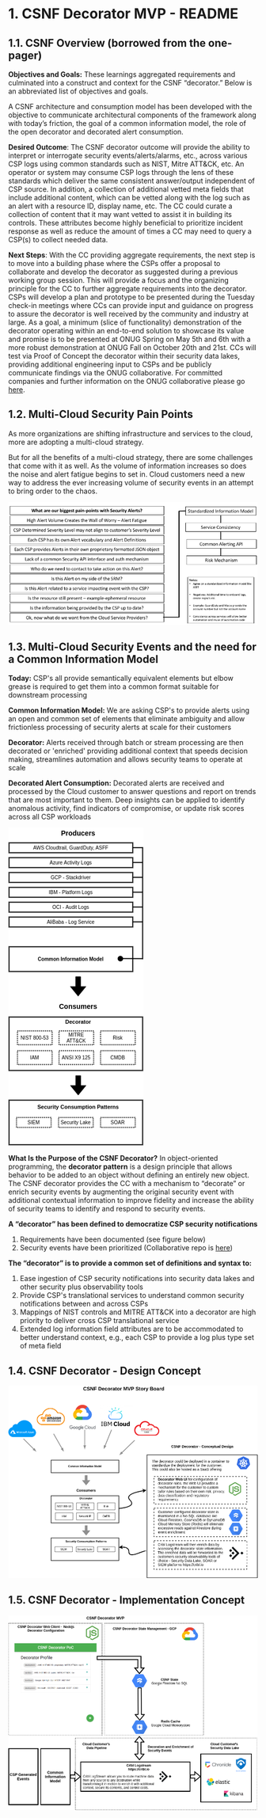 # 1. CSNF Decorator MVP - README




## 1.1. CSNF Overview (borrowed from the one-pager)

**Objectives and Goals:** These learnings aggregated requirements and culminated into a construct and context for the CSNF “decorator.” Below is an abbreviated list of objectives and goals.

A CSNF architecture and consumption model has been developed with the objective to communicate architectural components of the framework along with today’s friction, the goal of a common information model, the role of the open decorator and decorated alert consumption. 

**Desired Outcome**: The CSNF decorator outcome will provide the ability to interpret or interrogate security events/alerts/alarms, etc., across various CSP logs using common standards such as NIST, Mitre ATT&CK, etc. An operator or system may consume CSP logs through the lens of these standards which deliver the same consistent answer/output independent of CSP source. In addition, a collection of additional vetted meta fields that include additional content, which can be vetted along with the log such as an alert with a resource ID, display name, etc. The CC could curate a collection of content that it may want vetted to assist it in building its controls. These attributes become highly beneficial to prioritize incident response as well as reduce the amount of times a CC may need to query a CSP(s) to collect needed data.  

**Next Steps**: With the CC providing aggregate requirements, the next step is to move into a building phase where the CSPs offer a proposal to collaborate and develop the decorator as suggested during a previous working group session. This will provide a focus and the organizing principle for the CC to further aggregate requirements into the decorator. CSPs will develop a plan and prototype to be presented during the Tuesday check-in meetings where CCs can provide input and guidance on progress to assure the decorator is well received by the community and industry at large. As a goal, a minimum (slice of functionality) demonstration of the decorator operating within an end-to-end solution to showcase its value and promise is to be presented at ONUG Spring on May 5th and 6th with a more robust demonstration at ONUG Fall on October 20th and 21st.  CCs will test via Proof of Concept the decorator within their security data lakes, providing additional engineering input to CSPs and be publicly communicate findings via the ONUG collaborative.  For committed companies and further information on the ONUG collaborative please go [here](https://onug.net/collaborative/).  







## 1.2. Multi-Cloud Security Pain Points

As more organizations are shifting infrastructure and services to the cloud, more are adopting a multi-cloud strategy.

But for all the benefits of a multi-cloud strategy, there are some challenges that come with it as well. As the volume of information increases so does the noise and alert fatigue begins to set in. Cloud customers need a new way to address the ever increasing volume of security events in an attempt to bring order to the chaos. 

![CSNF-pain-points](./arch/img/CSNF-pain-points.png)





## 1.3. Multi-Cloud Security Events and the need for a Common Information Model



**Today:** CSP's all provide semantically equivalent elements but elbow grease is required to get them into a common format suitable for downstream processing

**Common Information Model:** We are asking CSP's to provide alerts using an open and common set of elements that eliminate ambiguity and allow frictionless processing of security alerts at scale for their customers

**Decorator:** Alerts received through batch or stream processing are then decorated or 'enriched' providing additional context that speeds decision making, streamlines automation and allows security teams to operate at scale

**Decorated Alert Consumption:** Decorated alerts are received and processed by the Cloud customer to answer questions and report on trends that are most important to them. Deep insights can be applied to identify anomalous activity, find indicators of compromise, or update risk scores across all CSP workloads





![CSNF-CSNF Flow Highlevel](./arch/img/CSNF-CSNF-Flow-Highlevel.png)



**What Is the Purpose of the CSNF Decorator?** In object-oriented programming, the **decorator pattern** is a design principle that allows behavior to be added to an object without defining an entirely new object. The CSNF decorator provides the CC with a mechanism to “decorate” or enrich security events by augmenting the original security event with additional contextual information to improve fidelity and increase the ability of security teams to identify and respond to security events.

**A “decorator” has been defined to democratize CSP security notifications**

1. Requirements have been documented (see figure below)
2. Security events have been prioritized (Collaborative repo is [here](https://drive.google.com/drive/folders/1qh7l2CVcZQKKCack8smrFZd1l_Ft00yy?usp=sharing))

**The  “decorator” is to provide a common set of definitions and syntax to:**

1. Ease ingestion of CSP security notifications into security data lakes and other security plus observability tools
2. Provide CSP's translational services to understand common security notifications between and across CSPs  
3. Mappings of NIST controls and MITRE ATT&CK into a decorator are high priority to deliver cross CSP translational service
4. Extended log information field attributes are to be accommodated to better understand context, e.g., each CSP to provide a log plus type set of meta field



## 1.4. CSNF Decorator - Design Concept





![](./arch/img/CSNF-Decorator-MVP.png)





## 1.5. CSNF Decorator - Implementation Concept





![](./arch/img/CSNF-Decorator-Design.png)